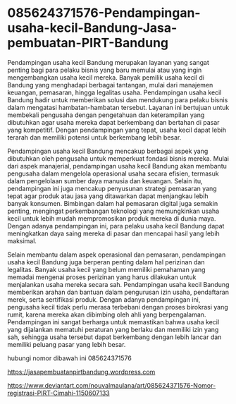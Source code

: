 # 085624371576-Pendampingan-usaha-kecil-Bandung-Jasa-pembuatan-PIRT-Bandung

Pendampingan usaha kecil Bandung merupakan layanan yang sangat penting bagi para pelaku bisnis yang baru memulai atau yang ingin mengembangkan usaha kecil mereka. Banyak pemilik usaha kecil di Bandung yang menghadapi berbagai tantangan, mulai dari manajemen keuangan, pemasaran, hingga legalitas usaha. Pendampingan usaha kecil Bandung hadir untuk memberikan solusi dan mendukung para pelaku bisnis dalam mengatasi hambatan-hambatan tersebut. Layanan ini bertujuan untuk membekali pengusaha dengan pengetahuan dan keterampilan yang dibutuhkan agar usaha mereka dapat berkembang dan bertahan di pasar yang kompetitif. Dengan pendampingan yang tepat, usaha kecil dapat lebih terarah dan memiliki potensi untuk berkembang lebih besar.

Pendampingan usaha kecil Bandung mencakup berbagai aspek yang dibutuhkan oleh pengusaha untuk memperkuat fondasi bisnis mereka. Mulai dari aspek manajerial, pendampingan usaha kecil Bandung akan membantu pengusaha dalam mengelola operasional usaha secara efisien, termasuk dalam pengelolaan sumber daya manusia dan keuangan. Selain itu, pendampingan ini juga mencakup penyusunan strategi pemasaran yang tepat agar produk atau jasa yang ditawarkan dapat menjangkau lebih banyak konsumen. Bimbingan dalam hal pemasaran digital juga semakin penting, mengingat perkembangan teknologi yang memungkinkan usaha kecil untuk lebih mudah mempromosikan produk mereka di dunia maya. Dengan adanya pendampingan ini, para pelaku usaha kecil Bandung dapat meningkatkan daya saing mereka di pasar dan mencapai hasil yang lebih maksimal.

Selain membantu dalam aspek operasional dan pemasaran, pendampingan usaha kecil Bandung juga berperan penting dalam hal perizinan dan legalitas. Banyak usaha kecil yang belum memiliki pemahaman yang memadai mengenai proses perizinan yang harus dilakukan untuk menjalankan usaha mereka secara sah. Pendampingan usaha kecil Bandung memberikan arahan dan bantuan dalam pengurusan izin usaha, pendaftaran merek, serta sertifikasi produk. Dengan adanya pendampingan ini, pengusaha kecil tidak perlu merasa terbebani dengan proses birokrasi yang rumit, karena mereka akan dibimbing oleh ahli yang berpengalaman. Pendampingan ini sangat berharga untuk memastikan bahwa usaha kecil yang dijalankan mematuhi peraturan yang berlaku dan memiliki izin yang sah, sehingga usaha tersebut dapat berkembang dengan lebih lancar dan memiliki peluang pasar yang lebih besar.

hubungi nomor dibawah ini
085624371576

https://jasapembuatanpirtbandung.wordpress.com

https://www.deviantart.com/nouvalmaulana/art/085624371576-Nomor-registrasi-PIRT-Cimahi-1150607133
